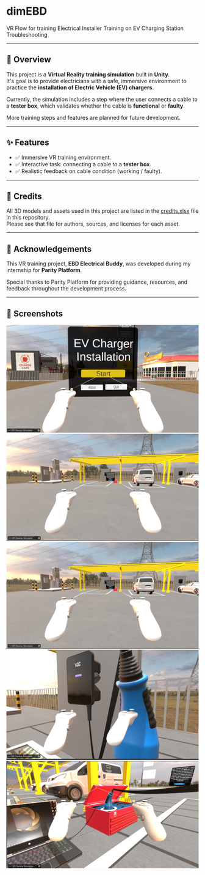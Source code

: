 # dimEBD
VR Flow for training Electrical Installer Training on EV Charging Station Troubleshooting

---

## 📝 Overview  
This project is a **Virtual Reality training simulation** built in **Unity**.  
It's goal is to provide electricians with a safe, immersive environment to practice the **installation of Electric Vehicle (EV) chargers**.  

Currently, the simulation includes a step where the user connects a cable to a **tester box**, which validates whether the cable is **functional** or **faulty**.  

More training steps and features are planned for future development.  

---

## ✨ Features  
- ✅ Immersive VR training environment.  
- ✅ Interactive task: connecting a cable to a **tester box**.  
- ✅ Realistic feedback on cable condition (working / faulty).  
 
---

## 🙌 Credits
All 3D models and assets used in this project are listed in the [credits.xlsx](3d_models_credits.xlsx) file in this repository.  
Please see that file for authors, sources, and licenses for each asset.

---

## 🤝 Acknowledgements

This VR training project, **EBD Electrical Buddy**, was developed during my internship for **Parity Platform**.  

Special thanks to Parity Platform for providing guidance, resources, and feedback throughout the development process.

---

## 📸 Screenshots  
![image alt](https://github.com/Parity-Platform/dimEBD/blob/main/Assets/Images/Screenshot%20(405).png?raw=true)
![image alt](https://github.com/Parity-Platform/dimEBD/blob/main/Assets/Images/Screenshot%20(407).png?raw=true)
![image alt](https://github.com/Parity-Platform/dimEBD/blob/main/Assets/Images/Screenshot%20(407).png?raw=true)
![image alt](https://github.com/Parity-Platform/dimEBD/blob/main/Assets/Images/Screenshot%20(409).png?raw=true)
![image alt](https://github.com/Parity-Platform/dimEBD/blob/main/Assets/Images/Screenshot%20(410).png?raw=true)




